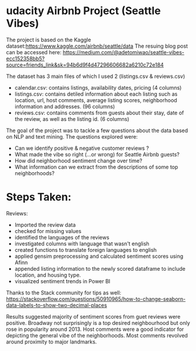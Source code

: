 # udacity Airbnb Project (Seattle Vibes)

The project is based on the Kaggle dataset:https://www.kaggle.com/airbnb/seattle/data
The resuing blog post can be accessed here: https://medium.com/@adetomiwao/seattle-vibes-ecc152358bb5?source=friends_link&sk=94b6d9f4d47296606682a6210c72e184

The dataset has 3 main files of which I used 2 (listings.csv & reviews.csv)
- calendar.csv: contains listings, availability dates, pricing (4 columns)
- listings.csv: contains detiled information about each listing such as location, url, host comments, average listing scores, neighborhood information and addresses. (96 columns)
- reviews.csv: contains comments from guests about their stay, date of the review, as well as the listing id. (6 columns)

The goal of the project was to tackle a few questions about the data based on NLP and text mining. The questions explored were: 
- Can we identify positive & negative customer reviews ?
- What made the vibe so right (…or wrong) for Seattle Airbnb guests?
- How did neighborhood sentiment change over time?
- What information can we extract from the descriptions of some top neighborhoods?

# Steps Taken:
Reviews: 
- Imported the review data
- checked for missing values
- identified the languages of the reviews
- investigated columns with language that wasn't english 
- created functions to translate foreign languages to english 
- applied gensim preprocessing and calculated sentiment scores using Afinn
- appended listing information to the newly scored dataframe to include location, and housing type. 
- visualized sentiment trends in Power BI

Thanks to the Stack community for tips as well:
https://stackoverflow.com/questions/50910965/how-to-change-seaborn-data-labels-to-show-two-decimal-places

Results suggested majority of sentiment scores from guet reviews were positive. 
Broadway not surprisingly is a top desired neighbourhood but only rose in popularity around 2013.
Host comments were a good indicator for depicting the general vibe of the neighborhoods. Most comments revolved around proximity to major landmarks.


